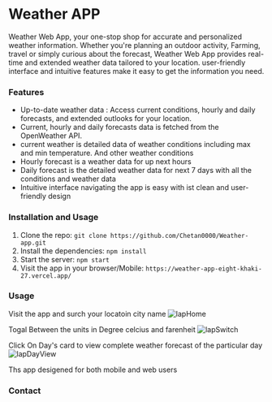 
# Weather APP


Weather Web App, your one-stop shop for accurate and personalized weather information. Whether you're planning an outdoor activity, Farming, travel  or simply curious about the forecast, Weather Web App provides real-time and extended weather data tailored to your location. user-friendly interface and intuitive features make it easy to get the information you need.

### Features

* Up-to-date weather data : Access current conditions, hourly and daily forecasts, and extended outlooks for your location.
* Current, hourly and daily forecasts data is fetched from the OpenWeather API.
* current weather is detailed data of weather conditions including max and min temperature. And other weather conditions 
* Hourly forecast is a weather data for up next  hours 
* Daily forecast is the detailed weather data for next 7 days with all the conditions and weather data
* Intuitive interface navigating the app is easy with ist clean and  user-friendly design

### Installation and Usage

1. Clone the repo: `git clone https://github.com/Chetan0000/Weather-app.git`
2. Install the dependencies: `npm install`
3. Start the server: `npm start`
4. Visit the app in your browser/Mobile: `https://weather-app-eight-khaki-27.vercel.app/`

### Usage
Visit the app and surch your locatoin city name 
![lapHome](https://github.com/Chetan0000/Weather-app/assets/84121932/6861444c-eb97-4598-a1ae-b5cac1e112b1)

Togal Between the units in Degree celcius and farenheit
![lapSwitch](https://github.com/Chetan0000/Weather-app/assets/84121932/609e04a6-4f2d-4a3c-bc5a-246a8a921ea1)

Click On Day's card to view complete weather forecast of the particular day
![lapDayView](https://github.com/Chetan0000/Weather-app/assets/84121932/3fbd459c-e6df-44e3-9828-7dcf7e083f19)

Ths app desigened for both mobile and web users


### Contact


